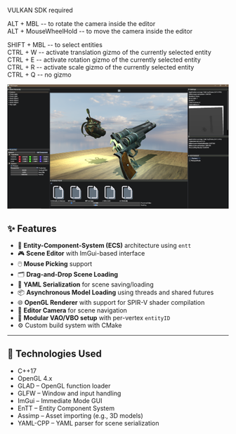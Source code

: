VULKAN SDK required  
  
ALT + MBL             -- to rotate the camera inside the editor  
ALT + MouseWheelHold  -- to move the camera inside the editor  
  
SHIFT + MBL           -- to select entities  
CTRL + W              -- activate translation gizmo of the currently selected entity  
CTRL + E              -- activate rotation gizmo of the currently selected entity  
CTRL + R              -- activate scale gizmo of the currently selected entity  
CTRL + Q              -- no gizmo  

![Editor Screenshot](screenshots/ss_engine.png)

## ✨ Features

- 🧱 **Entity-Component-System (ECS)** architecture using `entt`
- 🎮 **Scene Editor** with ImGui-based interface
- 🖱️ **Mouse Picking** support
- 🗂️ **Drag-and-Drop Scene Loading**
- 💾 **YAML Serialization** for scene saving/loading
- 📦 **Asynchronous Model Loading** using threads and shared futures
- 🌐 **OpenGL Renderer** with support for SPIR-V shader compilation
- 🧭 **Editor Camera** for scene navigation
- 📐 **Modular VAO/VBO setup** with per-vertex `entityID`
- ⚙️ Custom build system with CMake

---

## 🧰 Technologies Used

- C++17
- OpenGL 4.x
- GLAD – OpenGL function loader
- GLFW – Window and input handling
- ImGui – Immediate Mode GUI
- EnTT – Entity Component System
- Assimp – Asset importing (e.g., 3D models)
- YAML-CPP – YAML parser for scene serialization
